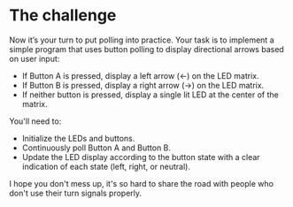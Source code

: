 # The challenge

Now it’s your turn to put polling into practice. Your task is to implement a simple program that uses button polling to display directional arrows based on user input:

- If Button A is pressed, display a left arrow (←) on the LED matrix.
- If Button B is pressed, display a right arrow (→) on the LED matrix.
- If neither button is pressed, display a single lit LED at the center of the matrix.

You'll need to:

- Initialize the LEDs and buttons.
- Continuously poll Button A and Button B.
- Update the LED display according to the button state with a clear indication of each state (left, right, or neutral).

I hope you don't mess up, it's so hard to share the road with people who don't use their turn signals properly. 
